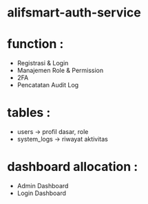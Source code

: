 # alifsmart-auth-service

# function :
- Registrasi & Login
- Manajemen Role & Permission
- 2FA
- Pencatatan Audit Log

# tables :
- users -> profil dasar, role
- system_logs -> riwayat aktivitas

# dashboard allocation :
- Admin Dashboard
- Login Dashboard
